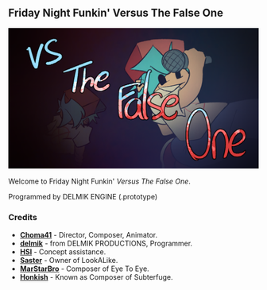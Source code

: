 ## Friday Night Funkin' Versus The False One

![](./VSThefalseone.png)

Welcome to Friday Night Funkin' *Versus The False One*.

Programmed by DELMIK ENGINE (.prototype)

### Credits

* **[Choma41](https://twitter.com/Choma411)** - Director, Composer, Animator.
* **[delmik](https://twitter.com/delmik__)** - from DELMIK PRODUCTIONS, Programmer.
* **[HSI](https://twitter.com/hong_sam1004)** - Concept assistance.
* **[Saster](https://twitter.com/sub0ru)** - Owner of LookALike.
* **[MarStarBro](https://twitter.com/MarstarMain)** - Composer of Eye To Eye.
* **[Honkish](https://twitter.com/H0nkish)** - Known as Composer of Subterfuge.

